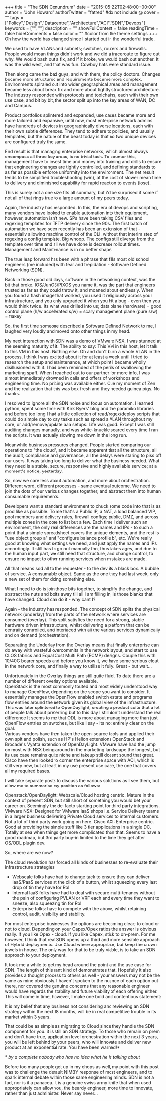 +++
title = "The SDN Conundrum"
date = "2015-05-22T02:48:00+00:00"
author = "John Howard"
authorTwitter = "fatred" #do not include @
cover = ""
tags = ["Policy","Design","Datacentre","Architecture","ACI","SDN","Devops"]
keywords = ["", ""]
description = ""
showFullContent = false
readingTime = false
hideComments = false
color = "" #color from the theme settings
+++
Oh how the world has changed since I started out in the wonderful trade.

We used to have VLANs and subnets; switches, routers and firewalls.  People would moan things didn't work and we did a traceroute to figure out why.  We would bash out a fix, and if it broke, we would bash out another.  It was the wild west, and that was fun.  Cowboy hats were standard issue.

Then along came the bad guys, and with them, the policy doctors.  Changes became more structured and requirements became more complex.  Environments spiraled out into wider geographical areas and management became less about break fix and more about tightly structured architecture.  The industry responded with protocols and toolchains, each with their own use case, and bit by bit, the sector split up into the key areas of WAN, DC and Campus.

Product portfolios splintered and expanded, use cases became more and more tailored and expansive, until now, most enterprise network admins have hundreds of devices in geographically diverse locations, each with their own subtle differences.  They tend to adhere to policies, and usually templates, but the nature of the beast today is that no two unique devices are configured truly the same.

End result is that managing enterprise networks, which almost always encompass all three key areas, is no trivial task.  To counter this, management have to invest time and money into training and drills to ensure that engineering changes are tightly controlled, and defining standards to as far as possible enforce uniformity into the environment.  The net result tends to be simplified troubleshooting (win), at the cost of slower mean time to delivery and diminished capability for rapid reaction to events (lose).

This is surely not a one size fits all summary, but i'd be surprised if some if not all of that rings true to a large amount of my peers today.

Again, the industry has responded.  In this, the era of devops and scripting, many vendors have looked to enable automation into their equipment, however, automation isn't new.  SPs have been taking CSV files and regexing templates for TFTP delivery since the 90s.  The first batch of automation we have seen recently has been an extension of that - essentially allowing machine control of the CLI, without that interim step of regexing a config template.  Big whoop. The configs still diverge from the template over time and all we have done is decrease rollout times.  Management and Maintenance is in no better shape.

The true leap forward has been with a phrase that fills most old school engineers (me included) with fear and trepidation - Software Defined Networking (SDN).

Back in those good old days, software in the networking context, was the bit that broke. IOS/JunOS/PIXOS you name it, was the part that engineers trusted as far as they could throw it, and moaned about endlessly.  When you found a flash image that worked, you used it religiously across your infrastructure, and you only upgraded it when you hit a bug - even then you would think twice. Its what was drilled into us;
data plane (hardware) = good
control plane (h/w accelerated s/w) = scary
management plane (pure s/w) = flakey

So, the first time someone described a Software Defined Network to me, I laughed very loudly and moved onto other things in my head.

My next interaction with SDN was a demo of VMware NSX.  I was stunned at the seeming maturity of it.  The ability to say: This VM in this host, let it talk to this VM in this host. Nothing else. Oh and don't burn a whole VLAN in the process.  I think I was excited about it for at least a week until I tried to research the setup and maintenance, at which point I became wholly disillusioned with it.  I had been reminded of the perils of swallowing the marketing spaff.  When I reached out to our partner for more info, I was almost immediately drowned in calls and offers of workshops and engineering time.  No pricing was available either.  Cue my moment of Zen and the realization that this was box fresh and they needed guinea pigs. No thanks.

I resolved to ignore all the SDN noise and focus on automation.  I learned python, spent some time with Kirk Byers' blog and the paramiko libraries and before too long I had a little collection of read/regex/deploy scripts that could do simple day to day tasks such as spread a VLAN throughout my core, or add/remove/update aaa setups.  Life was good.  Except I was still auditing changes manually, and was white-knuckle scared every time I ran the scripts.  It was actually slowing me down in the long run.  

Meanwhile business pressures changed.  People started comparing our operations to "the cloud", and it became apparent that all the structure, all the audit, compliance and governance, all the delays were staring to piss off our users.  It was taking too long to deliver what the business needed.  What they need is a stable, secure, responsive and highly available service; at a moment's notice, yesterday.

So, now we care less about automation, and more about orchestration.  Different word, different processes - same eventual outcome.  We need to join the dots of our various changes together, and abstract them into human consumable requirements.  

Developers want a standard environment to chuck some code into that is as prod like as possible.  To me that's a Public IP, a NAT, a load balanced VIP, pool members and delivery rules, firewall configs; public, DMZ, and across multiple zones in the core to list but a few.  Each time I deliver such an environment, the only real differences are the names and IPs - to such a point that a simple spreadsheet covers the unique elements, and the rest is "use object group a" and "configure balance profile b", etc.  We're really good at knowing what settings we need, and just apply the names and IPs accordingly.  It still has to go out manually tho, thus takes ages, and due to the human input part, we still need that structure, and change control, to ensure no impact to other running services when mistakes are made.  

All that means sod all to the requester - to the dev its a black box. A bubble of service. A consumable object.  Same as the one they had last week, only a new set of them for doing something else.

What I need to do is join those bits together, to simplify the change, and abstract the nuts and bolts away till all I am filling in, is those blanks that have changed.  Cloud can do it - why cant I?

Again - the industry has responded.  The concept of SDN splits the physical network (underlay) from the parts of the network where services are consumed (overlay).  This split satisfies the need for a strong, stable hardware driven infrastructure, whilst delivering a platform that can be centrally controlled, and interlaced with all the various services dynamically and on demand (orchestration).

Separating the Underlay from the Overlay means that finally enterprise can do away with wasteful overcommits in the network layout, and start to use CLOS fabrics and Equal Cost Multi Path (ECMP) designs.  Couple this with 10/40G bearer speeds and before you know it, we have some serious clout in the network core, and finally a way to utilise it fully.  Great - but wait...

Unfortunately in the Overlay things are still quite fluid.  To date there are a number of different overlay options available.  
OpenStack is the most commonly touted and most widely understood way to manage OpenFlow, depending on the scope you want to consider. It essentially manages the OpenFlow enabled switch estate and programs flow entries around the network given its global view of the infrastructure.
This was later splintered to OpenDaylight, creating a product suite that a lot of people talk about preferring but to this day I still don't understand the real difference  It seems to me that ODL is more about managing more than just OpenFlow entries on switches, but like I say - its not entirely clear on the goal.  
Various vendors have then taken the open-source tools and applied their own spit and polish, such as HP's Helion extensions OpenStack and Brocade's Vyatta extension of OpenDayLight.
VMware have had the jump on most with NSX being around in the marketing landscape the longest, but its use case remains quite niche and takeup still doesnt sound that great.  
Cisco have then looked to corner the enterprise space with ACI, which is still very new, but at least in my use present use case, the one that covers all my required bases.

I will take separate posts to discuss the various solutions as I see them, but allow me to summarise my position as follows: 

Openstack/OpenDaylight: Webscale/Cloud hosting centric. Mature in the context of present SDN, but still short of something you would bet your career on.  Seemingly the de-facto starting point for third party integrations.
VMware NSX: Designed for VMware IaaS shops i.e. Service Delivery teams in a larger business delivering Private Cloud services to internal customers. Not a lot of third party work going on here.
Cisco ACI: Enterprise centric.  Good at providing the simple stuff like 3 tier applications in a single DC. Totally at sea when things get more complicated than that.  Seems to have a good roadmap, but 3rd party buy-in limited to the time they get after OS/ODL plugin dev.

So, where are we now?  

The cloud revolution has forced all kinds of businesses to re-evaluate their infrastructure strategies.

* Webscale folks have had to change tack to ensure they can deliver IaaS/PaaS services at the click of a button, whilst squeezing every last drop of tin they have for RoI
* Internal IaaS folks have had to deal with secure multi-tenancy without the pain of configuring PVLAN or VRF each and every time they want to sneeze, also squeezing tin for RoI
* Enterprise folks: have to compete with the above, whilst retaining control, audit, visibility and stability.

For most enterprise businesses the options are becoming clear; to cloud or not to cloud.  Depending on your Capex/Opex ratios the answer is obvious really.  If you like Opex - cloud.  If you like Capex, stick to on-prem.  For me however, I think that real SDN opens up a third and more sensible approach of Hybrid deployments.  Use Cloud where appropriate, but keep the crown jewels in house.  The only way for that to be truly viable, is to take an SDN approach to your deployment.

It took me a while to get my head around the point and the use case for SDN.  The length of this rant kind of demonstrates that.  Hopefully it also provides a thought process to others as well - your answers may not be the same as mine obviously.  I haven't spoken to the nuance of each option out there, nor covered the genuine concerns that any reasonable engineer would have regards the stability and future viability of each offering either.  This will come in time, however, I make one bold and contentious statement:

It is my belief that any business not considering and reviewing an SDN strategy within the next 18 months, will be in real competitive trouble in its market within 3 years.

That could be as simple as migrating to Cloud since they handle the SDN component for you.  it is still an SDN strategy.  To those who remain on prem and don't have true, application level orchestration within the next 3 years, you will be left behind by your peers, who will innovate and deliver new product at an exponential rate.  You have been warned!*  

_* by a complete nobody who has no idea what he is talking about_

Before too many people get up in my chops as well, my point with this post was to challenge the default NIMBY response of most engineers, and to spark internal debate within those same engineering minds.  SDN is not a fad, nor is it a panacea. It is a genuine swiss army knife that when used appropriately can allow you, the beardy engineer, more time to innovate, rather than just administer. Never say never...
